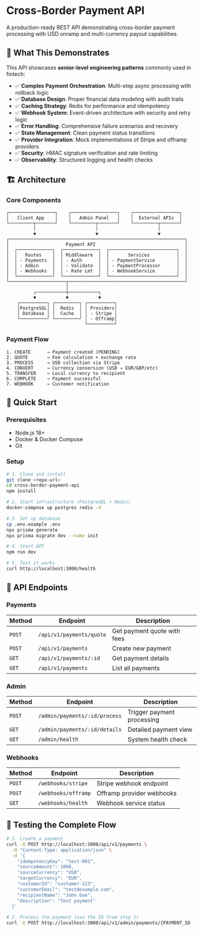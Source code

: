 # Cross-Border Payment API

A production-ready REST API demonstrating cross-border payment processing with USD onramp and multi-currency payout capabilities.

## 🎯 What This Demonstrates

This API showcases **senior-level engineering patterns** commonly used in fintech:

- ✅ **Complex Payment Orchestration**: Multi-step async processing with rollback logic
- ✅ **Database Design**: Proper financial data modeling with audit trails
- ✅ **Caching Strategy**: Redis for performance and idempotency
- ✅ **Webhook System**: Event-driven architecture with security and retry logic  
- ✅ **Error Handling**: Comprehensive failure scenarios and recovery
- ✅ **State Management**: Clean payment status transitions
- ✅ **Provider Integration**: Mock implementations of Stripe and offramp providers
- ✅ **Security**: HMAC signature verification and rate limiting
- ✅ **Observability**: Structured logging and health checks

## 🏗️ Architecture

### Core Components

```
┌─────────────────┐    ┌─────────────────┐    ┌─────────────────┐
│   Client App    │    │   Admin Panel   │    │  External APIs  │
└─────────┬───────┘    └─────────┬───────┘    └─────────┬───────┘
          │                      │                      │
          ▼                      ▼                      ▼
┌─────────────────────────────────────────────────────────────────┐
│                     Payment API                                 │
│  ┌─────────────┐  ┌─────────────┐  ┌─────────────────────────┐  │
│  │   Routes    │  │ Middleware  │  │       Services          │  │
│  │ - Payments  │  │ - Auth      │  │ - PaymentService        │  │
│  │ - Admin     │  │ - Validate  │  │ - PaymentProcessor      │  │
│  │ - Webhooks  │  │ - Rate Lmt  │  │ - WebhookService        │  │
│  └─────────────┘  └─────────────┘  └─────────────────────────┘  │
└─────────────────────┬───────────────────────────────────────────┘
                      │
          ┌───────────┼───────────┐
          ▼           ▼           ▼
    ┌──────────┐ ┌─────────┐ ┌──────────┐
    │PostgreSQL│ │  Redis  │ │ Providers│
    │ Database │ │  Cache  │ │ - Stripe │
    └──────────┘ └─────────┘ │ - Offramp│
                             └──────────┘
```

### Payment Flow

```
1. CREATE      → Payment created (PENDING)
2. QUOTE       → Fee calculation + exchange rate  
3. PROCESS     → USD collection via Stripe
4. CONVERT     → Currency conversion (USD → EUR/GBP/etc)
5. TRANSFER    → Local currency to recipient
6. COMPLETE    → Payment successful
7. WEBHOOK     → Customer notification
```

## 🚀 Quick Start

### Prerequisites

- Node.js 18+
- Docker & Docker Compose
- Git

### Setup

```bash
# 1. Clone and install
git clone <repo-url>
cd cross-border-payment-api
npm install

# 2. Start infrastructure (PostgreSQL + Redis)
docker-compose up postgres redis -d

# 3. Set up database
cp .env.example .env
npx prisma generate
npx prisma migrate dev --name init

# 4. Start API
npm run dev

# 5. Test it works
curl http://localhost:3000/health
```

## 📡 API Endpoints

### Payments

| Method | Endpoint | Description |
|--------|----------|-------------|
| `POST` | `/api/v1/payments/quote` | Get payment quote with fees |
| `POST` | `/api/v1/payments` | Create new payment |
| `GET` | `/api/v1/payments/:id` | Get payment details |
| `GET` | `/api/v1/payments` | List all payments |

### Admin

| Method | Endpoint | Description |
|--------|----------|-------------|
| `POST` | `/admin/payments/:id/process` | Trigger payment processing |
| `GET` | `/admin/payments/:id/details` | Detailed payment view |
| `GET` | `/admin/health` | System health check |

### Webhooks

| Method | Endpoint | Description |
|--------|----------|-------------|
| `POST` | `/webhooks/stripe` | Stripe webhook endpoint |
| `POST` | `/webhooks/offramp` | Offramp provider webhooks |
| `GET` | `/webhooks/health` | Webhook service status |

## 🧪 Testing the Complete Flow

```bash
# 1. Create a payment
curl -X POST http://localhost:3000/api/v1/payments \
  -H "Content-Type: application/json" \
  -d '{
    "idempotencyKey": "test-001",
    "sourceAmount": 1000,
    "sourceCurrency": "USD",
    "targetCurrency": "EUR",
    "customerId": "customer-123",
    "customerEmail": "test@example.com",
    "recipientName": "John Doe",
    "description": "Test payment"
  }'

# 2. Process the payment (use the ID from step 1)
curl -X POST http://localhost:3000/api/v1/admin/payments/{PAYMENT_ID